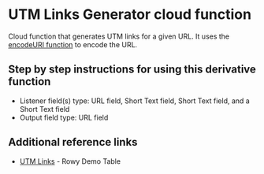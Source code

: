 # UTM Links Generator cloud function

Cloud function that generates UTM links for a given URL. It uses the [encodeURI function](https://developer.mozilla.org/en-US/docs/Web/JavaScript/Reference/Global_Objects/encodeURI) to encode the URL.

## Step by step instructions for using this derivative function

- Listener field(s) type: URL field, Short Text field, Short Text field, and a Short Text field
- Output field type: URL field

## Additional reference links

- [UTM Links](https://demo.rowy.io/table/utmLinks) - Rowy Demo Table